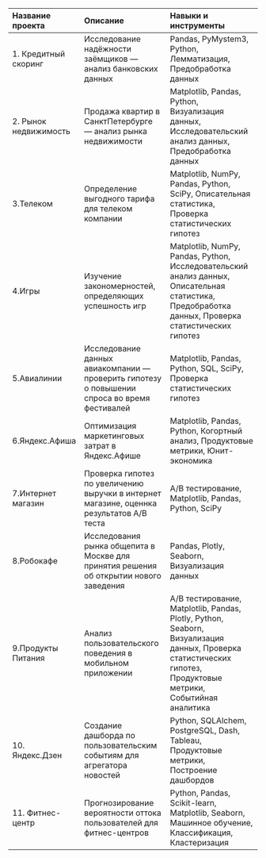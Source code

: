 
| Название проекта | Описание | Навыки и инструменты |
| :---------------------- | :---------------------- | :---------------------- |
| 1. Кредитный скоринг |  Исследование надёжности заёмщиков — анализ банковских данных   | Pandas, PyMystem3, Python, Лемматизация, Предобработка данных  |
| 2. Рынок недвижимость |  Продажа квартир в СанктПетербурге — анализ рынка недвижимости | Matplotlib, Pandas, Python, Визуализация данных, Исследовательский анализ данных, Предобработка данных |
| 3.Телеком |  Определение выгодного тарифа для телеком компании | Matplotlib, NumPy, Pandas, Python, SciPy, Описательная статистика, Проверка статистических гипотез  |
| 4.Игры |  Изучение закономерностей, определяющих успешность игр | Matplotlib, NumPy, Pandas, Python, Исследовательский анализ данных, Описательная статистика, Предобработка данных, Проверка статистических гипотез   |
| 5.Авиалинии | Исследование данных авиакомпании — проверить гипотезу о повышении спроса во время фестивалей | Matplotlib, Pandas, Python, SQL, SciPy, Проверка статистических гипотез |
| 6.Яндекс.Афиша | Оптимизация маркетинговых затрат в Яндекс.Афише | Matplotlib, Pandas, Python, Когортный анализ, Продуктовые метрики, Юнит-экономика  |
| 7.Интернет магазин |  Проверка гипотез по увеличению выручки в интернет магазине, оценнка результатов A/B теста  | A/B тестирование, Matplotlib, Pandas, Python, SciPy  |
| 8.Робокафе |  Исследования рынка общепита в Москве для принятия решения об открытии нового заведения | Pandas, Plotly, Seaborn, Визуализация данных |
| 9.Продукты Питания |  Анализ пользовательского поведения в мобильном приложении  | A/B тестирование, Matplotlib, Pandas, Plotly, Python, Seaborn, Визуализация данных, Проверка статистических гипотез, Продуктовые метрики, Событийная аналитика  |
| 10. Яндекс.Дзен |  Создание дашборда по пользовательским событиям для агрегатора новостей  | Python, SQLAlchem, PostgreSQL, Dash, Tableau, Продуктовые метрики, Построение дашбордов  |
| 11. Фитнес-центр |  Прогнозирование вероятности оттока пользователей для фитнес-центров  | Python, Pandas, Scikit-learn, Matplotlib, Seaborn, Машинное обучение, Классификация, Кластеризация |
